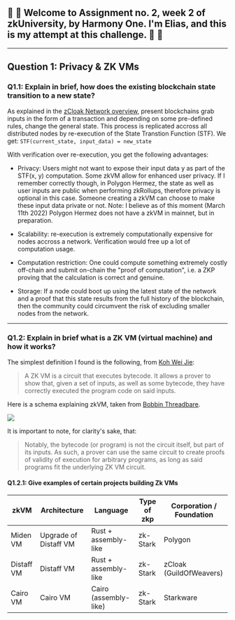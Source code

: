 ## :rocket: :rocket: Welcome to Assignment no. 2, week 2 of zkUniversity, by Harmony One. I'm Elias, and this is my attempt at this challenge. :rocket: :rocket:

---

## Question 1: Privacy & ZK VMs

### Q1.1: Explain in brief, how does the existing blockchain state transition to a new state?

As explained in the [zCloak Network overview](https://zcloaknetwork.medium.com/zcloak-network-a-technical-overview-254e59a8d1c2), present blockchains grab inputs in the form of a transaction and depending on some pre-defined rules, change the general state. This process is replicated accross all distributed nodes by re-execution of the State Transtion Function (STF).
We get:
`STF(current_state, input_data) = new_state`

With verification over re-execution, you get the following advantages:

- Privacy: Users might not want to expose their input data y as part of the STF(x, y) computation. Some zkVM allow for enhanced user privacy. If I remember correctly though, in Polygon Hermez, the state as well as user inputs are public when performing zkRollups, therefore privacy is optional in this case. Someone creating a zkVM can choose to make these input data private or not.
  Note: I believe as of this moment (March 11th 2022) Polygon Hermez does not have a zkVM in mainnet, but in preparation.

- Scalability: re-execution is extremely computationally expensive for nodes accross a network. Verification would free up a lot of computation usage.

- Computation restriction: One could compute something extremely costly off-chain and submit on-chain the "proof of computation", i.e. a ZKP proving that the calculation is correct and genuine.

- Storage: If a node could boot up using the latest state of the network and a proof that this state results from the full history of the blockchain, then the community could circumvent the risk of excluding smaller nodes from the network.

---

### Q1.2: Explain in brief what is a ZK VM (virtual machine) and how it works?

The simplest definition I found is the following, from [Koh Wei Jie](https://medium.com/zeroknowledge/zero-knowledge-virtual-machines-the-polaris-license-and-vendor-lock-in-ab2c631cf139):

> A ZK VM is a circuit that executes bytecode. It allows a prover to show that, given a set of inputs, as well as some bytecode, they have correctly executed the program code on said inputs.

Here is a schema explaining zkVM, taken from [Bobbin Threadbare](https://ethresear.ch/t/a-sketch-for-a-stark-based-vm/7048).

<img src="https://miro.medium.com/max/1400/0*qDEAgBo2DVxebgnF">

It is important to note, for clarity's sake, that:

> Notably, the bytecode (or program) is not the circuit itself, but part of its inputs. As such, a prover can use the same circuit to create proofs of validity of execution for arbitrary programs, as long as said programs fit the underlying ZK VM circuit.

#### Q1.2.1: Give examples of certain projects building Zk VMs

| zkVM       | Architecture          | Language              | Type of zkp | Corporation / Foundation |
| ---------- | --------------------- | --------------------- | ----------- | ------------------------ |
| Miden VM   | Upgrade of Distaff VM | Rust + assembly-like  | zk-Stark    | Polygon                  |
| Distaff VM | Distaff VM            | Rust + assembly-like  | zk-Stark    | zCloak (GuildOfWeavers)  |
| Cairo VM   | Cairo VM              | Cairo (assembly-like) | zk-Stark    | Starkware                |
